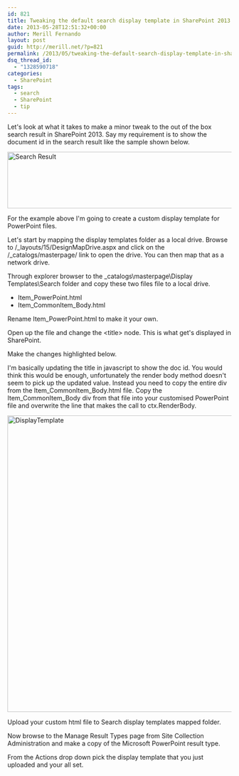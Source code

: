 ```yaml
---
id: 821
title: Tweaking the default search display template in SharePoint 2013
date: 2013-05-28T12:51:32+00:00
author: Merill Fernando
layout: post
guid: http://merill.net/?p=821
permalink: /2013/05/tweaking-the-default-search-display-template-in-sharepoint-2013/
dsq_thread_id:
  - "1328590718"
categories:
  - SharePoint
tags:
  - search
  - SharePoint
  - tip
---
```

Let's look at what it takes to make a minor tweak to the out of the box search result in SharePoint 2013. Say my requirement is to show the document id in the search result like the sample shown below.

<img class="alignnone size-full wp-image-822" alt="Search Result" src="http://merill.net/wp-content/uploads/2013/05/Search-Result.png" width="507" height="127" />

For the example above I'm going to create a custom display template for PowerPoint files.

Let's start by mapping the display templates folder as a local drive. Browse to /_layouts/15/DesignMapDrive.aspx and click on the /_catalogs/masterpage/ link to open the drive. You can then map that as a network drive.

Through explorer browser to the \_catalogs\masterpage\Display Templates\Search folder and copy these two files file to a local drive.
<ul>
	<li>Item_PowerPoint.html</li>
	<li>Item_CommonItem_Body.html</li>
</ul>
Rename Item_PowerPoint.html to make it your own.

Open up the file and change the &lt;title&gt; node. This is what get's displayed in SharePoint.

Make the changes highlighted below.

I'm basically updating the title in javascript to show the doc id. You would think this would be enough, unfortunately the render body method doesn't seem to pick up the updated value. Instead you need to copy the entire div from the Item_CommonItem_Body.html file. Copy the Item_CommonItem_Body div from that file into your customised PowerPoint file and overwrite the line that makes the call to ctx.RenderBody.

<img class="alignnone size-full wp-image-823" alt="DisplayTemplate" src="http://merill.net/wp-content/uploads/2013/05/DisplayTemplate.png" width="812" height="667" />

Upload your custom html file to Search display templates mapped folder.

Now browse to the Manage Result Types page from Site Collection Administration and make a copy of the Microsoft PowerPoint result type.

From the Actions drop down pick the display template that you just uploaded and your all set.